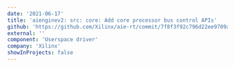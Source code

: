 ```yaml
---
date: '2021-06-17'
title: 'aienginev2: src: core: Add core processor bus control APIs'
github: 'https://github.com/Xilinx/aie-rt/commit/7f8f3f92c796d22ee9709a0657c433541724b725'
external: ''
component: 'Userspace driver'
company: 'Xilinx'
showInProjects: false
---
```

